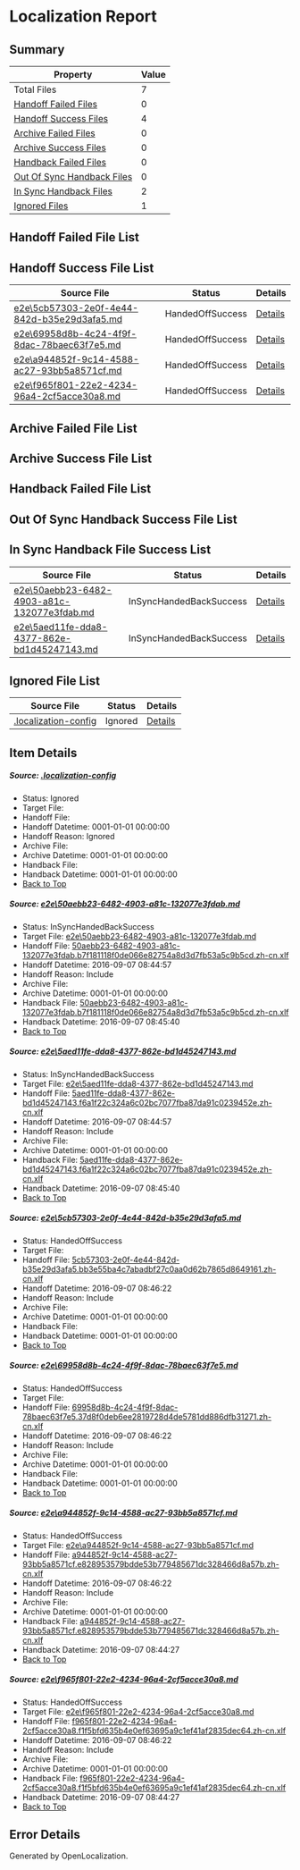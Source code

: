 # <a name='report-top'></a> Localization Report

## Summary
 Property | Value 
 -------- | ----- 
 Total Files | 7
[ Handoff Failed Files ](#handoff-failed-list)| 0
[ Handoff Success Files ](#handoff-success-list)| 4
[ Archive Failed Files ](#archive-failed-list)| 0
[ Archive Success Files ](#archive-success-list)| 0
[ Handback Failed Files ](#handback-failed-list)| 0
[ Out Of Sync Handback Files ](#outofsync-handback-success-list)| 0
[ In Sync Handback Files ](#insync-handback-success-list)| 2
[ Ignored Files ](#ignored-list)| 1

## <a name='handoff-failed-list'></a> Handoff Failed File List

## <a name='handoff-success-list'></a> Handoff Success File List
 Source File | Status | Details 
 ----------- | ------ | ------- 
 [e2e\5cb57303-2e0f-4e44-842d-b35e29d3afa5.md](https://github.com/OpenLocalizationTestOrg/ol-test0/blob/3b8e253730c3bfd6d5cc46a04fa3add0526d1e90/e2e/5cb57303-2e0f-4e44-842d-b35e29d3afa5.md) | HandedOffSuccess | [Details](#648bb82105e37cb47aafd8c28baaaccd6a36df233)
 [e2e\69958d8b-4c24-4f9f-8dac-78baec63f7e5.md](https://github.com/OpenLocalizationTestOrg/ol-test0/blob/3b8e253730c3bfd6d5cc46a04fa3add0526d1e90/e2e/69958d8b-4c24-4f9f-8dac-78baec63f7e5.md) | HandedOffSuccess | [Details](#735ce37fac8e41fbefa77434a3dff5185e5bb47a4)
 [e2e\a944852f-9c14-4588-ac27-93bb5a8571cf.md](https://github.com/OpenLocalizationTestOrg/ol-test0/blob/f48ba0c86f2dcb4f692fc58b39f3d8fda07a4c2f/e2e/a944852f-9c14-4588-ac27-93bb5a8571cf.md) | HandedOffSuccess | [Details](#ae38fb8ec72de6e8486b20edb4056342bf852ab35)
 [e2e\f965f801-22e2-4234-96a4-2cf5acce30a8.md](https://github.com/OpenLocalizationTestOrg/ol-test0/blob/f48ba0c86f2dcb4f692fc58b39f3d8fda07a4c2f/e2e/f965f801-22e2-4234-96a4-2cf5acce30a8.md) | HandedOffSuccess | [Details](#1cb2ce0392ffe7b87cae6019b06d960a49090f726)

## <a name='archive-failed-list'></a> Archive Failed File List

## <a name='archive-success-list'></a> Archive Success File List

## <a name='handback-failed-list'></a> Handback Failed File List

## <a name='outofsync-handback-success-list'></a> Out Of Sync Handback Success File List

## <a name='insync-handback-success-list'></a> In Sync Handback File Success List
 Source File | Status | Details 
 ----------- | ------ | ------- 
 [e2e\50aebb23-6482-4903-a81c-132077e3fdab.md](https://github.com/OpenLocalizationTestOrg/ol-test0/blob/4d28ea16bba850baf48a76900d4ce8f61e445d9e/e2e/50aebb23-6482-4903-a81c-132077e3fdab.md) | InSyncHandedBackSuccess | [Details](#0a9919b61960b0941e9f5cac2ca228e2f61207c91)
 [e2e\5aed11fe-dda8-4377-862e-bd1d45247143.md](https://github.com/OpenLocalizationTestOrg/ol-test0/blob/4d28ea16bba850baf48a76900d4ce8f61e445d9e/e2e/5aed11fe-dda8-4377-862e-bd1d45247143.md) | InSyncHandedBackSuccess | [Details](#8656e60ceea1c3e86aae9ca1bb459fe4d9476a782)

## <a name='ignored-list'></a> Ignored File List
 Source File | Status | Details 
 ----------- | ------ | ------- 
 [.localization-config](https://github.com/OpenLocalizationTestOrg/ol-test0/blob/3b8e253730c3bfd6d5cc46a04fa3add0526d1e90/.localization-config) | Ignored | [Details](#3d4f252ac210baf56311d7e97dcc2db10974dbd20)

## Item Details
##### <a name='3d4f252ac210baf56311d7e97dcc2db10974dbd20'></a> Source: [.localization-config](https://github.com/OpenLocalizationTestOrg/ol-test0/blob/3b8e253730c3bfd6d5cc46a04fa3add0526d1e90/.localization-config)
* Status: Ignored
* Target File: 
* Handoff File: 
* Handoff Datetime: 0001-01-01 00:00:00
* Handoff Reason: Ignored
* Archive File: 
* Archive Datetime: 0001-01-01 00:00:00
* Handback File: 
* Handback Datetime: 0001-01-01 00:00:00
* [Back to Top](#report-top)

##### <a name='0a9919b61960b0941e9f5cac2ca228e2f61207c91'></a> Source: [e2e\50aebb23-6482-4903-a81c-132077e3fdab.md](https://github.com/OpenLocalizationTestOrg/ol-test0/blob/4d28ea16bba850baf48a76900d4ce8f61e445d9e/e2e/50aebb23-6482-4903-a81c-132077e3fdab.md)
* Status: InSyncHandedBackSuccess
* Target File: [e2e\50aebb23-6482-4903-a81c-132077e3fdab.md](https://github.com/OpenLocalizationTestOrg/ol-test0-zhcn/blob/138f94eb31a480b72e2c9e49fa74fdeb3a5d2e19/e2e/50aebb23-6482-4903-a81c-132077e3fdab.md)
* Handoff File: [50aebb23-6482-4903-a81c-132077e3fdab.b7f181118f0de066e82754a8d3d7fb53a5c9b5cd.zh-cn.xlf](https://github.com/OpenLocalizationTestOrg/ol-test0-handoff/blob/8b09bfe3cabc4751bf233d6daebb2a5039c30214/ol-handoff/OpenLocalizationTestOrg/ol-test0-zhcn/ci/ht/50aebb23-6482-4903-a81c-132077e3fdab.b7f181118f0de066e82754a8d3d7fb53a5c9b5cd.zh-cn.xlf)
* Handoff Datetime: 2016-09-07 08:44:57
* Handoff Reason: Include
* Archive File: 
* Archive Datetime: 0001-01-01 00:00:00
* Handback File: [50aebb23-6482-4903-a81c-132077e3fdab.b7f181118f0de066e82754a8d3d7fb53a5c9b5cd.zh-cn.xlf](https://github.com/OpenLocalizationTestOrg/ol-test0-handback/blob/b2b1cdab7d23126b5b548005cb656f54bd7f3bd8/ol-handback/OpenLocalizationTestOrg/ol-test0-zhcn/ci/ht/50aebb23-6482-4903-a81c-132077e3fdab.b7f181118f0de066e82754a8d3d7fb53a5c9b5cd.zh-cn.xlf)
* Handback Datetime: 2016-09-07 08:45:40
* [Back to Top](#report-top)

##### <a name='8656e60ceea1c3e86aae9ca1bb459fe4d9476a782'></a> Source: [e2e\5aed11fe-dda8-4377-862e-bd1d45247143.md](https://github.com/OpenLocalizationTestOrg/ol-test0/blob/4d28ea16bba850baf48a76900d4ce8f61e445d9e/e2e/5aed11fe-dda8-4377-862e-bd1d45247143.md)
* Status: InSyncHandedBackSuccess
* Target File: [e2e\5aed11fe-dda8-4377-862e-bd1d45247143.md](https://github.com/OpenLocalizationTestOrg/ol-test0-zhcn/blob/138f94eb31a480b72e2c9e49fa74fdeb3a5d2e19/e2e/5aed11fe-dda8-4377-862e-bd1d45247143.md)
* Handoff File: [5aed11fe-dda8-4377-862e-bd1d45247143.f6a1f22c324a6c02bc7077fba87da91c0239452e.zh-cn.xlf](https://github.com/OpenLocalizationTestOrg/ol-test0-handoff/blob/8b09bfe3cabc4751bf233d6daebb2a5039c30214/ol-handoff/OpenLocalizationTestOrg/ol-test0-zhcn/ci/ht/5aed11fe-dda8-4377-862e-bd1d45247143.f6a1f22c324a6c02bc7077fba87da91c0239452e.zh-cn.xlf)
* Handoff Datetime: 2016-09-07 08:44:57
* Handoff Reason: Include
* Archive File: 
* Archive Datetime: 0001-01-01 00:00:00
* Handback File: [5aed11fe-dda8-4377-862e-bd1d45247143.f6a1f22c324a6c02bc7077fba87da91c0239452e.zh-cn.xlf](https://github.com/OpenLocalizationTestOrg/ol-test0-handback/blob/b2b1cdab7d23126b5b548005cb656f54bd7f3bd8/ol-handback/OpenLocalizationTestOrg/ol-test0-zhcn/ci/ht/5aed11fe-dda8-4377-862e-bd1d45247143.f6a1f22c324a6c02bc7077fba87da91c0239452e.zh-cn.xlf)
* Handback Datetime: 2016-09-07 08:45:40
* [Back to Top](#report-top)

##### <a name='648bb82105e37cb47aafd8c28baaaccd6a36df233'></a> Source: [e2e\5cb57303-2e0f-4e44-842d-b35e29d3afa5.md](https://github.com/OpenLocalizationTestOrg/ol-test0/blob/3b8e253730c3bfd6d5cc46a04fa3add0526d1e90/e2e/5cb57303-2e0f-4e44-842d-b35e29d3afa5.md)
* Status: HandedOffSuccess
* Target File: 
* Handoff File: [5cb57303-2e0f-4e44-842d-b35e29d3afa5.bb3e55ba4c7abadbf27c0aa0d62b7865d8649161.zh-cn.xlf](https://github.com/OpenLocalizationTestOrg/ol-test0-handoff/blob/6c717e9935b87c1711218e5fc244cca65d927531/ol-handoff/OpenLocalizationTestOrg/ol-test0-zhcn/ci/low/5cb57303-2e0f-4e44-842d-b35e29d3afa5.bb3e55ba4c7abadbf27c0aa0d62b7865d8649161.zh-cn.xlf)
* Handoff Datetime: 2016-09-07 08:46:22
* Handoff Reason: Include
* Archive File: 
* Archive Datetime: 0001-01-01 00:00:00
* Handback File: 
* Handback Datetime: 0001-01-01 00:00:00
* [Back to Top](#report-top)

##### <a name='735ce37fac8e41fbefa77434a3dff5185e5bb47a4'></a> Source: [e2e\69958d8b-4c24-4f9f-8dac-78baec63f7e5.md](https://github.com/OpenLocalizationTestOrg/ol-test0/blob/3b8e253730c3bfd6d5cc46a04fa3add0526d1e90/e2e/69958d8b-4c24-4f9f-8dac-78baec63f7e5.md)
* Status: HandedOffSuccess
* Target File: 
* Handoff File: [69958d8b-4c24-4f9f-8dac-78baec63f7e5.37d8f0deb6ee2819728d4de5781dd886dfb31271.zh-cn.xlf](https://github.com/OpenLocalizationTestOrg/ol-test0-handoff/blob/6c717e9935b87c1711218e5fc244cca65d927531/ol-handoff/OpenLocalizationTestOrg/ol-test0-zhcn/ci/low/69958d8b-4c24-4f9f-8dac-78baec63f7e5.37d8f0deb6ee2819728d4de5781dd886dfb31271.zh-cn.xlf)
* Handoff Datetime: 2016-09-07 08:46:22
* Handoff Reason: Include
* Archive File: 
* Archive Datetime: 0001-01-01 00:00:00
* Handback File: 
* Handback Datetime: 0001-01-01 00:00:00
* [Back to Top](#report-top)

##### <a name='ae38fb8ec72de6e8486b20edb4056342bf852ab35'></a> Source: [e2e\a944852f-9c14-4588-ac27-93bb5a8571cf.md](https://github.com/OpenLocalizationTestOrg/ol-test0/blob/f48ba0c86f2dcb4f692fc58b39f3d8fda07a4c2f/e2e/a944852f-9c14-4588-ac27-93bb5a8571cf.md)
* Status: HandedOffSuccess
* Target File: [e2e\a944852f-9c14-4588-ac27-93bb5a8571cf.md](https://github.com/OpenLocalizationTestOrg/ol-test0-zhcn/blob/05b8206376c4a05646aec27a7136597e0fb0487a/e2e/a944852f-9c14-4588-ac27-93bb5a8571cf.md)
* Handoff File: [a944852f-9c14-4588-ac27-93bb5a8571cf.e828953579bdde53b779485671dc328466d8a57b.zh-cn.xlf](https://github.com/OpenLocalizationTestOrg/ol-test0-handoff/blob/6c717e9935b87c1711218e5fc244cca65d927531/ol-handoff/OpenLocalizationTestOrg/ol-test0-zhcn/ci/low/a944852f-9c14-4588-ac27-93bb5a8571cf.e828953579bdde53b779485671dc328466d8a57b.zh-cn.xlf)
* Handoff Datetime: 2016-09-07 08:46:22
* Handoff Reason: Include
* Archive File: 
* Archive Datetime: 0001-01-01 00:00:00
* Handback File: [a944852f-9c14-4588-ac27-93bb5a8571cf.e828953579bdde53b779485671dc328466d8a57b.zh-cn.xlf](https://github.com/OpenLocalizationTestOrg/ol-test0-handback/blob/1fa3b96e369e10f9f999e14dcc6510be28c3394f/ol-handback/OpenLocalizationTestOrg/ol-test0-zhcn/ci/high/a944852f-9c14-4588-ac27-93bb5a8571cf.e828953579bdde53b779485671dc328466d8a57b.zh-cn.xlf)
* Handback Datetime: 2016-09-07 08:44:27
* [Back to Top](#report-top)

##### <a name='1cb2ce0392ffe7b87cae6019b06d960a49090f726'></a> Source: [e2e\f965f801-22e2-4234-96a4-2cf5acce30a8.md](https://github.com/OpenLocalizationTestOrg/ol-test0/blob/f48ba0c86f2dcb4f692fc58b39f3d8fda07a4c2f/e2e/f965f801-22e2-4234-96a4-2cf5acce30a8.md)
* Status: HandedOffSuccess
* Target File: [e2e\f965f801-22e2-4234-96a4-2cf5acce30a8.md](https://github.com/OpenLocalizationTestOrg/ol-test0-zhcn/blob/05b8206376c4a05646aec27a7136597e0fb0487a/e2e/f965f801-22e2-4234-96a4-2cf5acce30a8.md)
* Handoff File: [f965f801-22e2-4234-96a4-2cf5acce30a8.f1f5bfd635b4e0ef63695a9c1ef41af2835dec64.zh-cn.xlf](https://github.com/OpenLocalizationTestOrg/ol-test0-handoff/blob/6c717e9935b87c1711218e5fc244cca65d927531/ol-handoff/OpenLocalizationTestOrg/ol-test0-zhcn/ci/low/f965f801-22e2-4234-96a4-2cf5acce30a8.f1f5bfd635b4e0ef63695a9c1ef41af2835dec64.zh-cn.xlf)
* Handoff Datetime: 2016-09-07 08:46:22
* Handoff Reason: Include
* Archive File: 
* Archive Datetime: 0001-01-01 00:00:00
* Handback File: [f965f801-22e2-4234-96a4-2cf5acce30a8.f1f5bfd635b4e0ef63695a9c1ef41af2835dec64.zh-cn.xlf](https://github.com/OpenLocalizationTestOrg/ol-test0-handback/blob/1fa3b96e369e10f9f999e14dcc6510be28c3394f/ol-handback/OpenLocalizationTestOrg/ol-test0-zhcn/ci/high/f965f801-22e2-4234-96a4-2cf5acce30a8.f1f5bfd635b4e0ef63695a9c1ef41af2835dec64.zh-cn.xlf)
* Handback Datetime: 2016-09-07 08:44:27
* [Back to Top](#report-top)


## Error Details

Generated by OpenLocalization.
